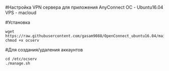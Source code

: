 #Настройка VPN сервера для приложения AnyConnect
ОС - Ubuntu16.04
VPS - macloud

#Установка
```
wget https://raw.githubusercontent.com/gasam9088/OpenConnect_ubuntu16.04/main/ocserv
chmod +x ocserv
```

#Для создания/удаления аккаунтов 
```
cd /etc/ocserv
./manage.sh
```
